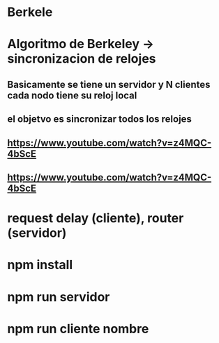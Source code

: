 # Berkele

# Algoritmo de Berkeley -> sincronizacion de relojes
## Basicamente se tiene un servidor y N clientes cada nodo tiene su reloj local
## el objetvo es sincronizar todos los relojes
## https://www.youtube.com/watch?v=z4MQC-4bScE


## https://www.youtube.com/watch?v=z4MQC-4bScE
# request delay (cliente), router (servidor)


# npm install 
# npm run servidor 
# npm run cliente nombre
